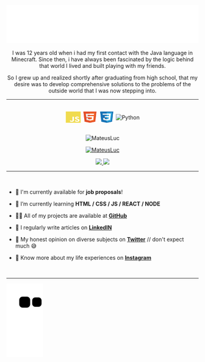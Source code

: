 <div align="center">
	<br>
	<a href="header.svg">
		<img src="header.svg" width="800" height="100" alt="Hi!">
	</a>

  <p>I was 12 years old when i had my first contact with the Java language in Minecraft. Since then, i have always been fascinated by the logic behind that world I lived and built playing with my friends.

  So I grew up and realized shortly after graduating from high school, that my desire was to develop comprehensive solutions to the problems of the outside world that I was now stepping into.</p>

</div>
<hr>
<div align="center" style="display: inline_block"><br>
  <img align="center" alt="Js" height="30" width="40" src="https://raw.githubusercontent.com/devicons/devicon/master/icons/javascript/javascript-plain.svg">
  <img align="center" alt="HTML" height="30" width="40" src="https://raw.githubusercontent.com/devicons/devicon/master/icons/html5/html5-original.svg">
  <img align="center" alt="CSS" height="30" width="40" src="https://raw.githubusercontent.com/devicons/devicon/master/icons/css3/css3-original.svg">
  <img align="center" alt="Python" height="30" width="40" src="https://cdn.jsdelivr.net/gh/devicons/devicon/icons/python/python-original.svg">
</div>
<br>
<div align="center">
    <p>
        <img src="https://komarev.com/ghpvc/?username=MateusLuc&label=Profile%20views&color=0e75b6&style=flat" alt="MateusLuc"/>
    </p>
    <p>
        <a href="https://github.com/ryo-ma/github-profile-trophy"><img src="https://github-profile-trophy.vercel.app/?username=MateusLuc" alt="MateusLuc"/></a>
    </p>
    <a href="https://github.com/MateusLuc">
        <img height="180em" src="https://github-readme-stats.vercel.app/api?username=MateusLuc&show_icons=true&theme=codeSTACKr&include_all_commits=true&count_private=true"/>
        <img height="180em" src="https://github-readme-stats.vercel.app/api/top-langs/?username=MateusLuc&layout=compact&langs_count=6&card_width=225px&theme=codeSTACKr"/>
    </a>
</div>
<hr>
<br>

-   🔭 I'm currently available for **job proposals**!

-   🌱 I’m currently learning **HTML / CSS / JS / REACT / NODE**

<!-- -   👯 I’m contributing to the the open-source community via [???] -->

<!-- -   🤝 And also with test automation frameworks [???] -->

-   👨‍💻 All of my projects are available at **[GitHub](https://github.com/MateusLuc)**

-   📝 I regularly write articles on **[LinkedIN](https://linkedin.com/in/dev-mateus)**

-   💬 My honest opinion on diverse subjects on **[Twitter](https://twitter.com/TeusDev)** // don't expect much 😅

<!-- -   📫 How to reach me **mail** -->

-   📄 Know more about my life experiences on **[Instagram](https://instagram.com/mt.luc)**

<br>
<hr>
<div>

![Snake animation](https://github.com/MateusLuc/MateusLuc/blob/output/github-contribution-grid-snake.svg)

</div>
